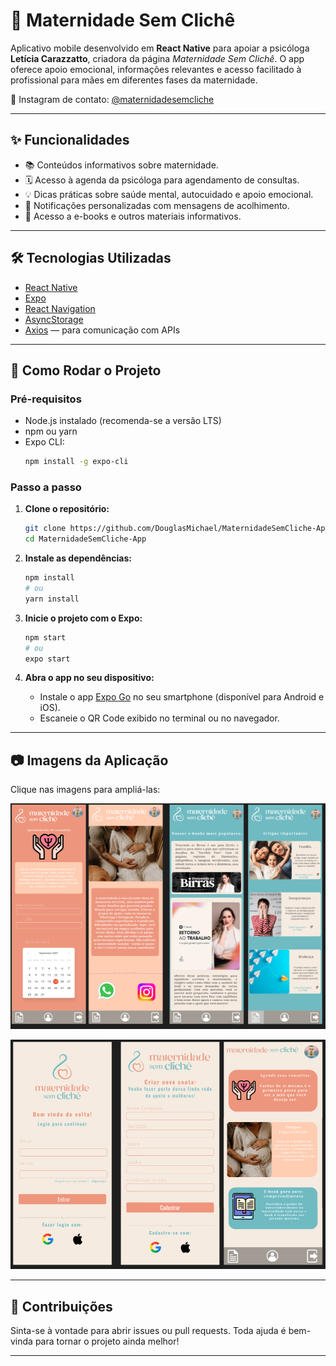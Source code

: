 # 🤱 Maternidade Sem Clichê

Aplicativo mobile desenvolvido em **React Native** para apoiar a psicóloga **Letícia Carazzatto**, criadora da página _Maternidade Sem Clichê_. O app oferece apoio emocional, informações relevantes e acesso facilitado à profissional para mães em diferentes fases da maternidade.

📲 Instagram de contato: [@maternidadesemcliche](https://www.instagram.com/maternidadesemcliche)

---

## ✨ Funcionalidades

- 📚 Conteúdos informativos sobre maternidade.
- 🗓️ Acesso à agenda da psicóloga para agendamento de consultas.
- 💡 Dicas práticas sobre saúde mental, autocuidado e apoio emocional.
- 🔔 Notificações personalizadas com mensagens de acolhimento.
- 📘 Acesso a e-books e outros materiais informativos.

---

## 🛠️ Tecnologias Utilizadas

- [React Native](https://reactnative.dev/)
- [Expo](https://expo.dev/)
- [React Navigation](https://reactnavigation.org/)
- [AsyncStorage](https://react-native-async-storage.github.io/async-storage/)
- [Axios](https://axios-http.com/) — para comunicação com APIs

---

## 🚀 Como Rodar o Projeto

### Pré-requisitos

- Node.js instalado (recomenda-se a versão LTS)
- npm ou yarn
- Expo CLI:
  ```bash
  npm install -g expo-cli
  ```

### Passo a passo

1. **Clone o repositório:**
   ```bash
   git clone https://github.com/DouglasMichael/MaternidadeSemCliche-App.git
   cd MaternidadeSemCliche-App
   ```

2. **Instale as dependências:**
   ```bash
   npm install
   # ou
   yarn install
   ```

3. **Inicie o projeto com o Expo:**
   ```bash
   npm start
   # ou
   expo start
   ```

4. **Abra o app no seu dispositivo:**
   - Instale o app [Expo Go](https://expo.dev/client) no seu smartphone (disponível para Android e iOS).
   - Escaneie o QR Code exibido no terminal ou no navegador.

---

## 📷 Imagens da Aplicação

Clique nas imagens para ampliá-las:

[![Tela 1](https://github.com/DouglasMichael/MaternidadeSemCliche-App/blob/master/Fotos%20da%20aplica%C3%A7%C3%A3o.png)](https://github.com/DouglasMichael/MaternidadeSemCliche-App/blob/master/Fotos%20da%20aplica%C3%A7%C3%A3o.png)
  
[![Tela 2](https://github.com/DouglasMichael/MaternidadeSemCliche-App/blob/master/Fotos%20da%20aplica%C3%A7%C3%A3o%202.png)](https://github.com/DouglasMichael/MaternidadeSemCliche-App/blob/master/Fotos%20da%20aplica%C3%A7%C3%A3o%202.png)

---

## 💌 Contribuições

Sinta-se à vontade para abrir issues ou pull requests. Toda ajuda é bem-vinda para tornar o projeto ainda melhor!

---
